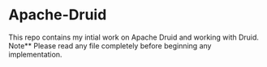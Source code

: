 # Apache-Druid
This repo contains my intial work on Apache Druid and working with Druid.
Note** Please read any file completely before beginning any implementation.